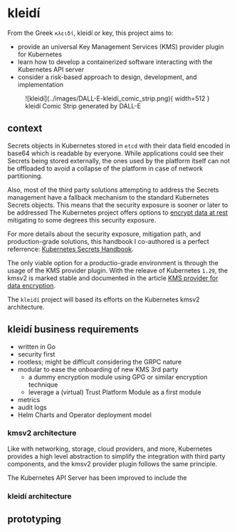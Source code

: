 # kleidí

From the Greek ```κλειδί```, kleidí or key, this project aims to:  

* provide an universal Key Management Services (KMS) provider plugin for Kubernetes
* learn how to develop a containerized software interacting with the Kubernetes API server 
* consider a risk-based approach to design, development, and implementation

<figure markdown>
  ![kleidí](../images/DALL-E-kleidí_comic_strip.png){ width=512 }
  <figcaption>kleidí Comic Strip generated by DALL-E</figcaption>
</figure>


## context
Secrets objects in Kubernetes stored in ```etcd``` with their data field encoded in base64 which is readable by everyone. While applications could see their Secrets being stored externally, the ones used by the platform itself can not be offloaded to avoid a collapse of the platform in case of network partitioning. 

Also, most of the third party solutions attempting to address the Secrets management have a fallback mechanism to the standard Kubernetes Secrets objects. This means that the security exposure is sooner or later to be addressed The Kubernetes project offers options to [encrypt data at rest](https://kubernetes.io/docs/tasks/administer-cluster/encrypt-data/) mitigating to some degrees this security exposure.   

For more details about the security exposure, mitigation path, and production-grade solutions, this handbook I co-authored is a perfect referrence: [Kubernetes Secrets Handbook](https://www.packtpub.com/product/kubernetes-secrets-handbook/).

The only viable option for a productio-grade environment is through the usage of the KMS provider plugin. With the releave of Kubernetes ```1.29```, the kmsv2 is marked stable and documented in the article [KMS provider for data encryption](https://kubernetes.io/docs/tasks/administer-cluster/kms-provider/). 

The ```kleidí``` project will based its efforts on the Kubernetes kmsv2 architecture. 

## kleidí business requirements

* written in Go
* security first
* rootless; might be difficult considering the GRPC nature
* modular to ease the onboarding of new KMS 3rd party
    * a dummy encryption module using GPG or similar encryption technique
    * leverage a (virtual) Trust Platform Module as a first module
* metrics 
* audit logs 
* Helm Charts and Operator deployment model


### kmsv2 architecture 

Like with networking, storage, cloud providers, and more, Kubernetes provides a high level abstraction to simplify the integration with third party components, and the kmsv2 provider plugin follows the same principle.   

The Kubernetes API Server has been improved to include the 


### kleidí architecture 


## prototyping




